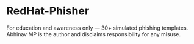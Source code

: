 # RedHat-Phisher
For education and awareness only — 30+ simulated phishing templates. Abhinav MP is the author and disclaims responsibility for any misuse.
